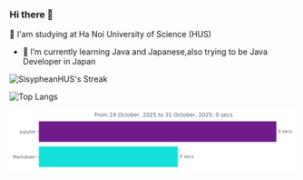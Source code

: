 ### Hi there 👋

🤔 I'am studying at Ha Noi University of Science (HUS)
- 🌱 I’m currently learning Java and Japanese,also trying to be Java Developer in Japan
<!--
**SisypheanHUS/SisypheanHUS** is a ✨ _special_ ✨ repository because its `README.md` (this file) appears on your GitHub profile.

Here are some ideas to get you started:

- 🔭 I’m currently working on ...
- 🌱 I’m currently learning ...
- 👯 I’m looking to collaborate on ...
- 🤔 I’m looking for help with ...
- 💬 Ask me about ...
- 📫 How to reach me: ...
- 😄 Pronouns: ...
- ⚡ Fun fact: ...
-->




![SisypheanHUS's Streak](https://github-readme-streak-stats.herokuapp.com/?user=SisypheanHUS&theme=tokyonight&hide_border=true)



![Top Langs](https://github-readme-stats.vercel.app/api/top-langs/?username=sisypheanhus&theme=tokyonight)

<img
  src="https://github.com/sisypheanhus/sisypheanhus/blob/main/images/stat.svg"
  alt="Remmmmmmmmmm"
/>
